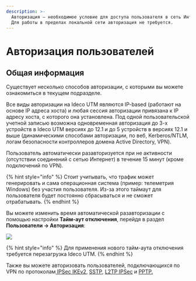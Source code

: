 ```yaml
---
description: >-
  Авторизация – необходимое условие для доступа пользователя в сеть Интернет.
  Для работы в пределах локальной сети авторизация не требуется.
---
```


# Авторизация пользователей

## Общая информация

Существует несколько способов авторизации, с которыми вы можете ознакомиться в текущем подразделе.

Все виды авторизации на Ideco UTM являются IP-based (работают на основе IP адреса хоста) и любая сессия авторизации привязана к IP адресу хоста, с которого она установлена. Под одной пользовательской учетной записью возможна одновременная авторизация до 3-х устройств в Ideco UTM версиях до 12.1 и до 5 устройств в версиях 12.1 и выше (динамическими способами авторизации, по веб, Kerberos/NTLM, логам безопасности контроллеров домена Active Directory, VPN).

Пользователь автоматически разавторизуется при не активности (отсутствии соединений с сетью Интернет) в течение 15 минут (кроме подключений по VPN).

{% hint style="info" %}
Стоит учитывать, что трафик может генерировать и сама операционная система (пример: телеметрия Windows) без участия пользователя. Из-за этого таймаут для пользователя будет постоянно сбрасываться и не сможет отрабатывать.
{% endhint %}

Вы можете изменить время автоматической разавторизации с помощью настройки **Тайм-аут отключения**, перейдя в раздел **Пользователи -> Авторизация**:

![](../../../.gitbook/assets/time\_out\_01.png)

{% hint style="info" %}
Для применения нового тайм-аута отключения требуется перезагрузка Ideco UTM.
{% endhint %}

Также вы можете авторизовать пользователей, подключающихся по VPN по протоколам[ IPSec IKEv2](vpn-connection/ipsec-ikev2.md), [SSTP](vpn-connection/sstp.md), [L2TP IPSec](vpn-connection/l2tp-ipsec.md) и [PPTP.](vpn-connection/pptp.md)
